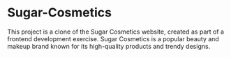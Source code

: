 # Sugar-Cosmetics
This project is a clone of the Sugar Cosmetics website, created as part of a frontend development exercise. Sugar Cosmetics is a popular beauty and makeup brand known for its high-quality products and trendy designs.
